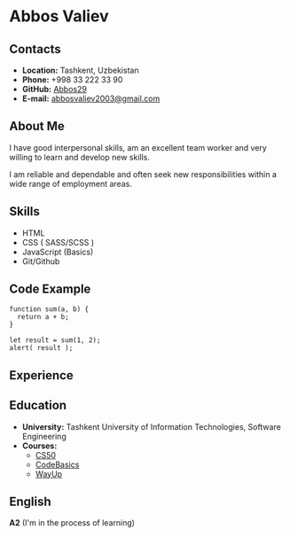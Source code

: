 # Abbos Valiev

## Contacts

* **Location:** Tashkent, Uzbekistan
* **Phone:** +998 33 222 33 90
* **GitHub:** [Abbos29](https://github.com/Abbos29)
* **E-mail:** abbosvaliev2003@gmail.com


## About Me 

I have good interpersonal skills, am an excellent team worker and very willing to learn and develop new skills.


I am reliable and dependable and often seek new responsibilities within a wide range of employment areas.

## Skills 

* HTML 
* CSS ( SASS/SCSS )
* JavaScript (Basics)
* Git/Github

## Code Example

```
function sum(a, b) {
  return a + b;
}

let result = sum(1, 2);
alert( result );
```

## Experience

## Education

* **University:** Tashkent University of Information Technologies, Software Engineering
* **Courses:** 
  - [CS50](https://www.youtube.com/channel/UCcabW7890RKJzL968QWEykA)
  - [CodeBasics](https://ru.code-basics.com/)
  - [WayUp](https://wayup.in/)

## English

**A2** (I'm in the process of learning)

